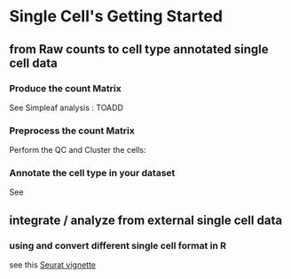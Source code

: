 # Single Cell's Getting Started

## from Raw counts to cell type annotated single cell data
### Produce the count Matrix
See Simpleaf analysis : TOADD

### Preprocess the count Matrix
Perform the QC and Cluster the cells:


### Annotate the cell type in your dataset
See 

## integrate / analyze from external single cell data
### using and convert different single cell format in R
see this [Seurat vignette](https://satijalab.org/seurat/archive/v3.1/conversion_vignette)
